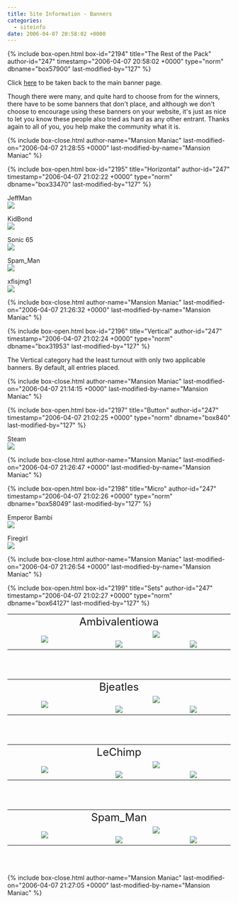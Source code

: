 ```yaml
---
title: Site Information - Banners
categories:
  - siteinfo
date: 2006-04-07 20:58:02 +0000
---
```

{% include box-open.html box-id="2194" title="The Rest of the Pack" author-id="247" timestamp="2006-04-07 20:58:02 +0000" type="norm" dbname="box57900" last-modified-by="127" %}
<p>
Click <a href="http://starmen.net/siteinfo/banners/index.php">here</a> to be taken back to the main banner page.
</p>

<p>
Though there were many, and quite hard to choose from for the winners, there have to be some banners that don't place, and although we don't choose to encourage using these banners on your website, it's just as nice to let you know these people also tried as hard as any other entrant.  Thanks again to all of you, you help make the community what it is.
</p>
{% include box-close.html author-name="Mansion Maniac" last-modified-on="2006-04-07 21:28:55 +0000" last-modified-by-name="Mansion Maniac" %}

{% include box-open.html box-id="2195" title="Horizontal" author-id="247" timestamp="2006-04-07 21:02:22 +0000" type="norm" dbname="box33470" last-modified-by="127" %}
<p>
JeffMan<br />
<img src="/siteinfo/banners/images/individual/jeffman-horizontal.png" />
</p>

<p>
KidBond<br />
<img src="/siteinfo/banners/images/individual/kidbond-horizontal.png" />
</p>

<p>
Sonic 65<br />
<img src="/siteinfo/banners/images/individual/sonic65-horizontal.png" />
</p>

<p>
Spam_Man<br />
<img src="/siteinfo/banners/images/individual/spam_man-horizontal.png" />
</p>

<p>
xfisjmg1<br />
<img src="/siteinfo/banners/images/individual/xfisjmg1-horizontal.gif" />
</p>
{% include box-close.html author-name="Mansion Maniac" last-modified-on="2006-04-07 21:26:32 +0000" last-modified-by-name="Mansion Maniac" %}

{% include box-open.html box-id="2196" title="Vertical" author-id="247" timestamp="2006-04-07 21:02:24 +0000" type="norm" dbname="box31953" last-modified-by="127" %}
<p>
The Vertical category had the least turnout with only two applicable banners.  By default, all entries placed.
</p>
{% include box-close.html author-name="Mansion Maniac" last-modified-on="2006-04-07 21:14:15 +0000" last-modified-by-name="Mansion Maniac" %}

{% include box-open.html box-id="2197" title="Button" author-id="247" timestamp="2006-04-07 21:02:25 +0000" type="norm" dbname="box840" last-modified-by="127" %}
<p>
Steam<br />
<img src="/siteinfo/banners/images/individual/steam-button.gif" />
</p>
{% include box-close.html author-name="Mansion Maniac" last-modified-on="2006-04-07 21:26:47 +0000" last-modified-by-name="Mansion Maniac" %}

{% include box-open.html box-id="2198" title="Micro" author-id="247" timestamp="2006-04-07 21:02:26 +0000" type="norm" dbname="box58049" last-modified-by="127" %}
<p>
Emperor Bambi<br />
<img src="/siteinfo/banners/images/individual/emperor_bambi-micro.gif" />
</p>

<p>
Firegirl<br />
<img src="/siteinfo/banners/images/individual/firegirl-micro.gif" />
</p>
{% include box-close.html author-name="Mansion Maniac" last-modified-on="2006-04-07 21:26:54 +0000" last-modified-by-name="Mansion Maniac" %}

{% include box-open.html box-id="2199" title="Sets" author-id="247" timestamp="2006-04-07 21:02:27 +0000" type="norm" dbname="box64127" last-modified-by="127" %}
<p>
<table align="center">
<tr>
<td colspan="3" align="center">
<font size="5">Ambivalentiowa</font>
</td>
</tr>
<tr align="center">
<td align="center" rowspan="2" width="300">
<img src="/siteinfo/banners/images/sets/ambivalentiowa-vertical.jpg" />
</td>
<td align="center" valign="middle" colspan="2" width="300">
<img src="/siteinfo/banners/images/sets/ambivalentiowa-horizontal.jpg" /></td>
</tr>
<tr>
<td align="center" valign="middle" width="300">
<img src="/siteinfo/banners/images/sets/ambivalentiowa-button.jpg" />
</td>
<td align="center" valign="middle" width="300">
<img src="/siteinfo/banners/images/sets/ambivalentiowa-micro.jpg" /></td>
</tr>
</table>
<br /><br />
</p>

<p>
<table align="center">
<tr>
<td colspan="3" align="center">
<font size="5">Bjeatles</font>
</td>
</tr>
<tr align="center">
<td align="center" rowspan="2" width="300">
<img src="/siteinfo/banners/images/sets/bjeatles-vertical.gif" />
</td>
<td align="center" valign="middle" colspan="2" width="300">
<img src="/siteinfo/banners/images/sets/bjeatles-horizontal.gif" /></td>
</tr>
<tr>
<td align="center" valign="middle" width="300">
<img src="/siteinfo/banners/images/sets/bjeatles-button.gif" />
</td>
<td align="center" valign="middle" width="300">
<img src="/siteinfo/banners/images/sets/bjeatles-micro.gif" /></td>
</tr>
</table>
<br /><br />
</p>

<p>
<table align="center">
<tr>
<td colspan="3" align="center">
<font size="5">LeChimp</font>
</td>
</tr>
<tr align="center">
<td align="center" rowspan="2" width="300">
<img src="/siteinfo/banners/images/sets/lechimp-vertical.png" />
</td>
<td align="center" valign="middle" colspan="2" width="300">
<img src="/siteinfo/banners/images/sets/lechimp-horizontal.png" /></td>
</tr>
<tr>
<td align="center" valign="middle" width="300">
<img src="/siteinfo/banners/images/sets/lechimp-button.png" />
</td>
<td align="center" valign="middle" width="300">
<img src="/siteinfo/banners/images/sets/lechimp-micro.png" /></td>
</tr>
</table>
<br /><br />
</p>

<p>
<table align="center">
<tr>
<td colspan="3" align="center">
<font size="5">Spam_Man</font>
</td>
</tr>
<tr align="center">
<td align="center" rowspan="2" width="300">
<img src="/siteinfo/banners/images/sets/spam_man-vertical.png" />
</td>
<td align="center" valign="middle" colspan="2" width="300">
<img src="/siteinfo/banners/images/sets/spam_man-horizontal.png" /></td>
</tr>
<tr>
<td align="center" valign="middle" width="300">
<img src="/siteinfo/banners/images/sets/spam_man-button.png" />
</td>
<td align="center" valign="middle" width="300">
<img src="/siteinfo/banners/images/sets/spam_man-micro.png" /></td>
</tr>
</table>
<br /><br />
</p>
{% include box-close.html author-name="Mansion Maniac" last-modified-on="2006-04-07 21:27:05 +0000" last-modified-by-name="Mansion Maniac" %}
